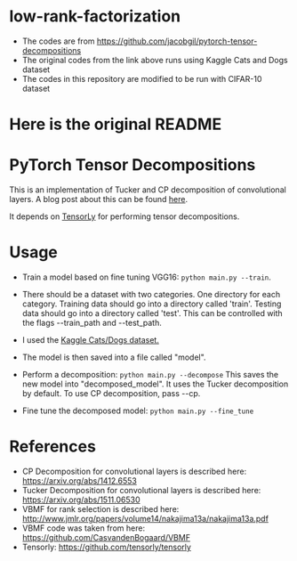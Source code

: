 # low-rank-factorization

* The codes are from https://github.com/jacobgil/pytorch-tensor-decompositions
* The original codes from the link above runs using Kaggle Cats and Dogs dataset
* The codes in this repository are modified to be run with CIFAR-10 dataset

# Here is the original README

# PyTorch Tensor Decompositions

This is an implementation of Tucker and CP decomposition of convolutional layers.
A blog post about this can be found [here](https://jacobgil.github.io/deeplearning/tensor-decompositions-deep-learning).

It depends on [TensorLy](https://github.com/tensorly/tensorly) for performing tensor decompositions.

# Usage

- Train a model based on fine tuning VGG16: ``python main.py --train``.
- There should be a dataset with two categories. One directory for each category. Training data should go into a directory called 'train'.  Testing data should go into a directory called 'test'. This can be controlled with the flags --train_path and --test_path.
- I used the [Kaggle Cats/Dogs dataset.](https://www.kaggle.com/c/dogs-vs-cats)
- The model is then saved into a file called "model".

- Perform a decomposition: 
``python main.py --decompose``
This saves the new model into "decomposed_model".
It uses the Tucker decomposition by default. To use CP decomposition, pass --cp.

- Fine tune the decomposed model: ``python main.py --fine_tune``

# References

- CP Decomposition for convolutional layers is described here: https://arxiv.org/abs/1412.6553
- Tucker Decomposition for convolutional layers is described here: https://arxiv.org/abs/1511.06530
- VBMF for rank selection is described here: http://www.jmlr.org/papers/volume14/nakajima13a/nakajima13a.pdf
- VBMF code was taken from here: https://github.com/CasvandenBogaard/VBMF
- Tensorly: https://github.com/tensorly/tensorly
